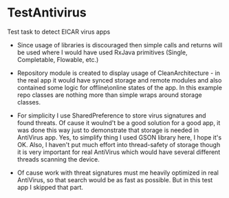 # TestAntivirus
Test task to detect EICAR virus apps

* Since usage of libraries is discouraged then simple calls and returns will be used where I would have used RxJava primitives (Single, Completable, Flowable, etc.)

* Repository module is created to display usage of CleanArchitecture - in the real app it would have synced storage and remote modules and also contained some logic for offline\online states of the app. In this example repo classes are nothing more than simple wraps around storage classes.

* For simplicity I use SharedPreference to store virus signatures and found threats. Of cause it woulnd't be a good solution for a good app, it was done this way just to demonstrate that storage is needed in AntiVirus app. Yes, to simplify thing I used GSON library here, I hope it's OK. Also, I haven't put much effort into thread-safety of storage though it is very important for real AntiVirus which would have several different threads scanning the device.
* Of cause work with threat signatures must me heavily optimized in real AntiVirus, so that search would be as fast as possible. But in this test app I skipped that part.

